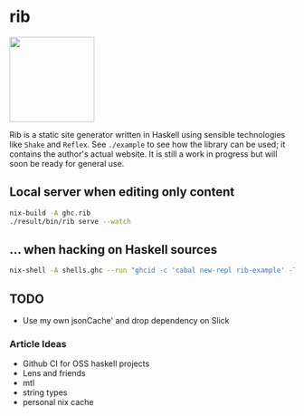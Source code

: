 # rib

<!--
Credit for this image: https://www.svgrepo.com/svg/24439/ribs
-->
<img src="https://raw.githubusercontent.com/srid/rib/master/site/images/ribs.svg?sanitize=true" width="150" />

Rib is a static site generator written in Haskell using sensible technologies
like `Shake` and `Reflex`. See `./example` to see how the library can be used;
it contains the author's actual website. It is still a work in progress but will
soon be ready for general use.

## Local server when editing only content

```bash
nix-build -A ghc.rib
./result/bin/rib serve --watch
```

## ... when hacking on Haskell sources

```bash
nix-shell -A shells.ghc --run "ghcid -c 'cabal new-repl rib-example' -T 'System.Directory.withCurrentDirectory \"example\" \$ Main.dev'"
```

## TODO

- Use my own jsonCache' and drop dependency on Slick

### Article Ideas

- Github CI for OSS haskell projects
- Lens and friends
- mtl
- string types
- personal nix cache
